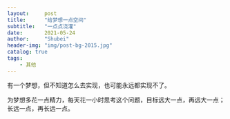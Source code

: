 ```yaml
---  
layout:     post  
title:      "给梦想一点空间"  
subtitle:   "一点点浇灌"  
date:       2021-05-24  
author:     "Shubei"  
header-img: "img/post-bg-2015.jpg"  
catalog: true  
tags:  
    - 其他  
---  
```


有一个梦想，但不知道怎么去实现，也可能永远都实现不了。  

为梦想多花一点精力，每天花一小时思考这个问题，目标远大一点，再远大一点；长远一点，再长远一点。